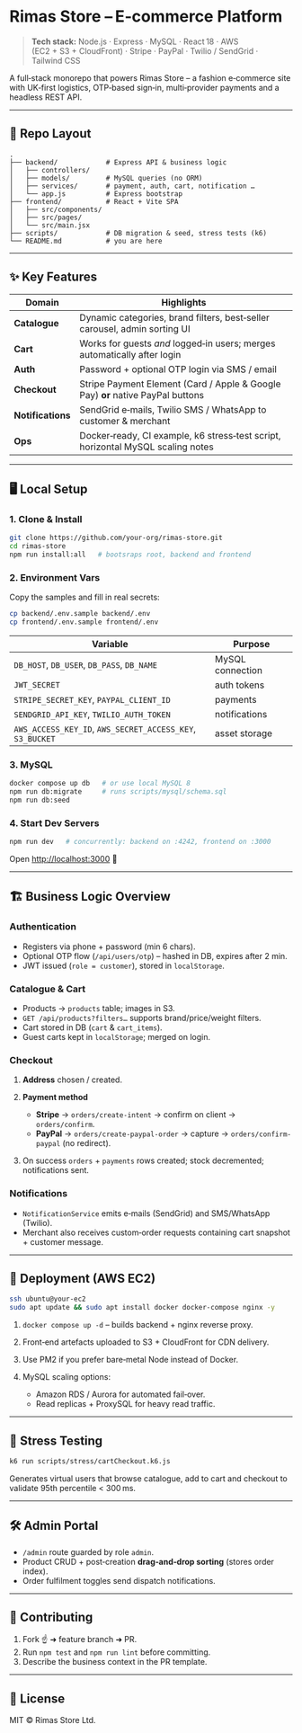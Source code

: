 # Rimas Store – E‑commerce Platform

> **Tech stack:** Node.js · Express · MySQL · React 18 · AWS (EC2 + S3 + CloudFront) · Stripe · PayPal · Twilio / SendGrid · Tailwind CSS

A full‑stack monorepo that powers Rimas Store – a fashion e‑commerce site with UK‑first logistics, OTP‑based sign‑in, multi‑provider payments and a headless REST API.

---

## 📁 Repo Layout

```
.
├── backend/            # Express API & business logic
│   ├── controllers/
│   ├── models/         # MySQL queries (no ORM)
│   ├── services/       # payment, auth, cart, notification …
│   └── app.js          # Express bootstrap
├── frontend/           # React + Vite SPA
│   ├── src/components/
│   ├── src/pages/
│   └── src/main.jsx
├── scripts/            # DB migration & seed, stress tests (k6)
└── README.md           # you are here
```

---

## ✨  Key Features

| Domain            | Highlights                                                                      |
| ----------------- | ------------------------------------------------------------------------------- |
| **Catalogue**     | Dynamic categories, brand filters, best‑seller carousel, admin sorting UI       |
| **Cart**          | Works for guests *and* logged‑in users; merges automatically after login        |
| **Auth**          | Password + optional OTP login via SMS / email                                   |
| **Checkout**      | Stripe Payment Element (Card / Apple & Google Pay) **or** native PayPal buttons |
| **Notifications** | SendGrid e‑mails, Twilio SMS / WhatsApp to customer & merchant                  |
| **Ops**           | Docker‑ready, CI example, k6 stress‑test script, horizontal MySQL scaling notes |

---

## 🖥️  Local Setup

### 1. Clone & Install

```bash
git clone https://github.com/your‑org/rimas‑store.git
cd rimas‑store
npm run install:all   # bootsraps root, backend and frontend
```

### 2. Environment Vars

Copy the samples and fill in real secrets:

```bash
cp backend/.env.sample backend/.env
cp frontend/.env.sample frontend/.env
```

| Variable                                                  | Purpose          |
| --------------------------------------------------------- | ---------------- |
| `DB_HOST`, `DB_USER`, `DB_PASS`, `DB_NAME`                | MySQL connection |
| `JWT_SECRET`                                              | auth tokens      |
| `STRIPE_SECRET_KEY`, `PAYPAL_CLIENT_ID`                   | payments         |
| `SENDGRID_API_KEY`, `TWILIO_AUTH_TOKEN`                   | notifications    |
| `AWS_ACCESS_KEY_ID`, `AWS_SECRET_ACCESS_KEY`, `S3_BUCKET` | asset storage    |

### 3. MySQL

```bash
docker compose up db   # or use local MySQL 8
npm run db:migrate     # runs scripts/mysql/schema.sql
npm run db:seed
```

### 4. Start Dev Servers

```bash
npm run dev   # concurrently: backend on :4242, frontend on :3000
```

Open [http://localhost:3000](http://localhost:3000) 🚀

---

## 🏗️  Business Logic Overview

### Authentication

* Registers via phone + password (min 6 chars).
* Optional OTP flow (`/api/users/otp`) – hashed in DB, expires after 2 min.
* JWT issued (`role = customer`), stored in `localStorage`.

### Catalogue & Cart

* Products → `products` table; images in S3.
* `GET /api/products?filters…` supports brand/price/weight filters.
* Cart stored in DB (`cart` & `cart_items`).
* Guest carts kept in `localStorage`; merged on login.

### Checkout

1. **Address** chosen / created.
2. **Payment method**

   * **Stripe** → `orders/create-intent` → confirm on client → `orders/confirm`.
   * **PayPal** → `orders/create-paypal-order` → capture → `orders/confirm-paypal` (no redirect).
3. On success `orders` + `payments` rows created; stock decremented; notifications sent.

### Notifications

* `NotificationService` emits e‑mails (SendGrid) and SMS/WhatsApp (Twilio).
* Merchant also receives custom‑order requests containing cart snapshot + customer message.

---

## 🚀  Deployment (AWS EC2)

```bash
ssh ubuntu@your‑ec2
sudo apt update && sudo apt install docker docker‑compose nginx -y
```

1. `docker compose up -d` – builds backend + nginx reverse proxy.
2. Front‑end artefacts uploaded to S3 + CloudFront for CDN delivery.
3. Use PM2 if you prefer bare‑metal Node instead of Docker.
4. MySQL scaling options:

   * Amazon RDS / Aurora for automated fail‑over.
   * Read replicas + ProxySQL for heavy read traffic.

---

## 🧪  Stress Testing

```bash
k6 run scripts/stress/cartCheckout.k6.js
```

Generates virtual users that browse catalogue, add to cart and checkout to validate 95th percentile < 300 ms.

---

## 🛠️  Admin Portal

* `/admin` route guarded by role `admin`.
* Product CRUD + post‑creation **drag‑and‑drop sorting** (stores order index).
* Order fulfilment toggles send dispatch notifications.

---

## 🤝  Contributing

1. Fork ☝️ ➜ feature branch ➜ PR.
2. Run `npm test` and `npm run lint` before committing.
3. Describe the business context in the PR template.

---

## 📜  License

MIT © Rimas Store Ltd.
